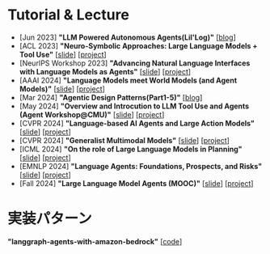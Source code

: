 # Tutorial & Lecture
* [Jun 2023] **"LLM Powered Autonomous Agents(Lil'Log)"** [[blog](https://lilianweng.github.io/posts/2023-06-23-agent/)]
* [ACL 2023] **"Neuro-Symbolic Approaches: Large Language Models + Tool Use"** [[slide](https://wenting-zhao.github.io/complex-reasoning-tutorial/slides/6.pdf)] [[project](https://taoyds.github.io/)]
* [NeurIPS Workshop 2023] **"Advancing Natural Language Interfaces with Language Models as Agents"** [[slide](https://docs.google.com/presentation/d/1wiEMUclKUjxhcPhFigqwOwyA8GacNc9eHIuRXa2nxQw/edit?usp=sharing)] [[project](https://taoyds.github.io/)]
* [AAAI 2024] **"Language Models meet World Models (and Agent Models)"** [[slide](https://drive.google.com/file/d/1jPS_MfAQQKIhMfx9B--0loePank9zMLs/view)] [[project](https://sites.google.com/view/aaai2024worldmodel/home)]
* [Mar 2024] **"Agentic Design Patterns(Part1-5)"** [[blog](https://www.deeplearning.ai/the-batch/how-agents-can-improve-llm-performance/)]
* [May 2024] **"Overview and Introcution to LLM Tool Use and Agents (Agent Workshop@CMU)"** [[slide](https://cmu-agent-workshop.github.io/cmu-agent-workshop-2024-tutorial.pdf)] [[project](https://cmu-agent-workshop.github.io/)]
* [CVPR 2024] **"Language-based AI Agents and Large Action Models"** [[slide](https://multimodalagentai.github.io/files/JuanCarlosNiebles_CVPR2024_Tutorial_GeneralistAgentAI.pdf)] [[project](https://multimodalagentai.github.io/)]
* [CVPR 2024] **"Generalist Multimodal Models"** [[slide](https://multimodalagentai.github.io/files/YongJaeLee_CVPR2024_Tutorial_GeneralistAgentAI.pdf)] [[project](https://multimodalagentai.github.io/)]
* [ICML 2024] **"On the role of Large Language Models in Planning"** [[slide](https://www.dropbox.com/scl/fi/0q1m06kuivptk2s5lj7w2/AAAI24-llm-tutorial-rao.pdf?rlkey=xodqr06pf0qnoz82j2ljypgmd&e=1&dl=0)] [[project](https://yochan-lab.github.io/tutorial/ICML-2024/index.html)]
* [EMNLP 2024] **"Language Agents: Foundations, Prospects, and Risks"** [[slide](https://ysu1989.github.io/resources/language_agents_YuSu_2024.pdf)] [[project](https://language-agent-tutorial.github.io/)]
* [Fall 2024] **"Large Language Model Agents (MOOC)"** [[slide](https://rdi.berkeley.edu/llm-agents-mooc/slides/llm_agent_history.pdf)] [[project](https://rdi.berkeley.edu/llm-agents/f24)]

# 実装パターン
**"langgraph-agents-with-amazon-bedrock"** [[code](https://github.com/aws-samples/langgraph-agents-with-amazon-bedrock)]
